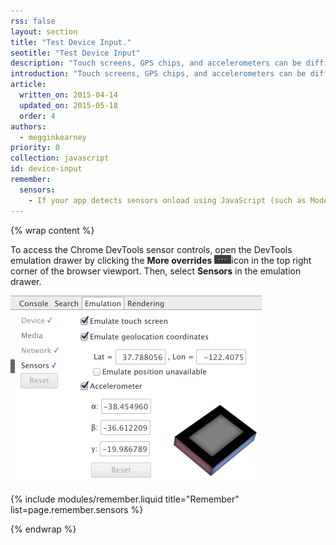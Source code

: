 ```yaml
---
rss: false
layout: section
title: "Test Device Input."
seotitle: "Test Device Input"
description: "Touch screens, GPS chips, and accelerometers can be difficult to test since most desktops don't have them. The Chrome DevTools sensor emulators reduce the overhead of testing by emulating common mobile device sensors."
introduction: "Touch screens, GPS chips, and accelerometers can be difficult to test since most desktops don't have them. The Chrome DevTools sensor emulators reduce the overhead of testing by emulating common mobile device sensors."
article:
  written_on: 2015-04-14
  updated_on: 2015-05-18
  order: 4
authors:
  - megginkearney
priority: 0
collection: javascript
id: device-input
remember:
  sensors:
    - If your app detects sensors onload using JavaScript (such as Modernizr), make sure that you reload the page after enabling sensor emulators.
---
```


{% wrap content %}

To access the Chrome DevTools sensor controls, open the DevTools emulation drawer by clicking the **More overrides** ![open emulation drawer](imgs/icon-open-emulator-drawer.png)icon in the top right corner of the browser viewport. Then, select **Sensors** in the emulation drawer.

![sensors pane in the DevTools emulation drawer](imgs/emulation-drawer-sensors.png)

{% include modules/remember.liquid title="Remember" list=page.remember.sensors %}

{% endwrap %}